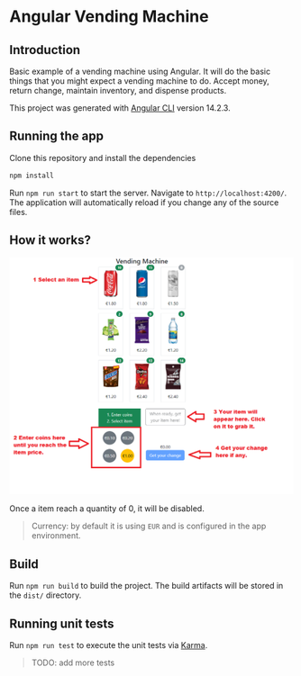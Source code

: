 # Angular Vending Machine

## Introduction

Basic example of a vending machine using Angular. It will do the basic things that you might expect a vending machine to do. Accept money, return change, maintain inventory, and dispense products.

This project was generated with [Angular CLI](https://github.com/angular/angular-cli) version 14.2.3.

## Running the app

Clone this repository and install the dependencies

```bash
npm install
```

Run `npm run start` to start the server. Navigate to `http://localhost:4200/`. The application will automatically reload if you change any of the source files.

## How it works?

![Help](./docs/images/help.png)

Once a item reach a quantity of 0, it will be disabled.

>Currency: by default it is using `EUR` and is configured in the app environment.

## Build

Run `npm run build` to build the project. The build artifacts will be stored in the `dist/` directory.

## Running unit tests

Run `npm run test` to execute the unit tests via [Karma](https://karma-runner.github.io).

>TODO: add more tests
